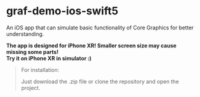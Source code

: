 # graf-demo-ios-swift5

An iOS app that can simulate basic functionality of Core Graphics for better understanding.

<strong>The app is designed for iPhone XR! Smaller screen size may cause missing some parts!</strong>
<br>
<strong>Try it on iPhone XR in simulator :)</strong>

> For installation:
>
> Just download the .zip file or clone the repository and open the project.
